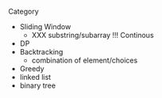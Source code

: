 Category
+ Sliding Window
    + XXX substring/subarray !!! Continous
+ DP
+ Backtracking
    + combination of element/choices
+ Greedy
+ linked list
+ binary tree